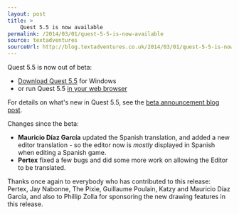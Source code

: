 ```yaml
---
layout: post
title: >
    Quest 5.5 is now available
permalink: /2014/03/01/quest-5-5-is-now-available
source: textadventures
sourceUrl: http://blog.textadventures.co.uk/2014/03/01/quest-5-5-is-now-available/
---
```

Quest 5.5 is now out of beta:
<ul>
	<li><a href="http://textadventures.co.uk/quest/desktop">Download Quest 5.5</a> for Windows</li>
	<li>or run Quest 5.5 <a href="http://textadventures.co.uk/create">in your web browser</a></li>
</ul>
For details on what's new in Quest 5.5, see the <a title="Quest 5.5 Beta is now available" href="/2013/12/19/quest-5-5-beta-is-now-available/">beta announcement blog post</a>.

Changes since the beta:
<ul>
	<li><strong>Mauricio Díaz García</strong> updated the Spanish translation, and added a new editor translation - so the editor now is <em>mostly</em> displayed in Spanish when editing a Spanish game.</li>
	<li><strong>Pertex</strong> fixed a few bugs and did some more work on allowing the Editor to be translated.</li>
</ul>
Thanks once again to everybody who has contributed to this release: Pertex, Jay Nabonne, The Pixie, Guillaume Poulain, Katzy and Mauricio Díaz García, and also to Phillip Zolla for sponsoring the new drawing features in this release.